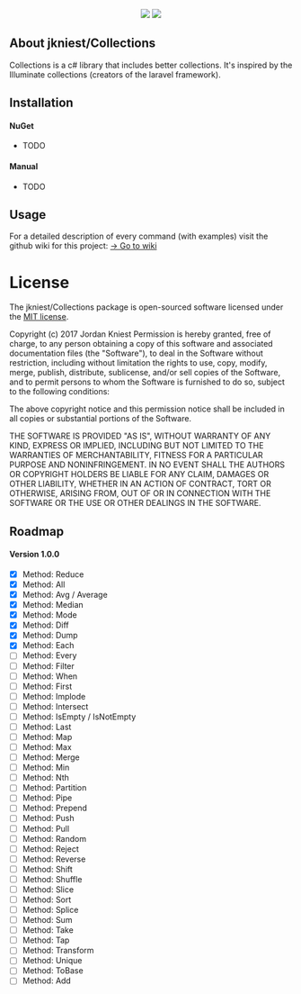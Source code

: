 <p align="center"><a href="https://travis-ci.com/jkniest/Collections"><img src="https://travis-ci.com/jkniest/Collections.svg?token=V2HFFCLc6NVnxsqjqD9v&branch=develop"></a> <img src="https://img.shields.io/badge/Version-1.0%20(DEV)-yellow.svg"></p>





## About jkniest/Collections

Collections is a c# library that includes better collections. It's inspired by the Illuminate collections (creators of the laravel framework).


## Installation

#### NuGet
- TODO

#### Manual
- TODO


## Usage

For a detailed description of every command (with examples) visit the github wiki for this project:
[-> Go to wiki](https://github.com/jkniest/Collections/wiki)


# License

The jkniest/Collections package is open-sourced software licensed under the [MIT license](https://opensource.org/licenses/MIT).

Copyright (c) 2017 Jordan Kniest
Permission is hereby granted, free of charge, to any person obtaining a copy of this software and associated documentation files (the "Software"), to deal in the Software without restriction, including without limitation the rights to use, copy, modify, merge, publish, distribute, sublicense, and/or sell copies of the Software, and to permit persons to whom the Software is furnished to do so, subject to the following conditions:

The above copyright notice and this permission notice shall be included in all copies or substantial portions of the Software.

THE SOFTWARE IS PROVIDED "AS IS", WITHOUT WARRANTY OF ANY KIND, EXPRESS OR IMPLIED, INCLUDING BUT NOT LIMITED TO THE WARRANTIES OF MERCHANTABILITY, FITNESS FOR A PARTICULAR PURPOSE AND NONINFRINGEMENT. IN NO EVENT SHALL THE AUTHORS OR COPYRIGHT HOLDERS BE LIABLE FOR ANY CLAIM, DAMAGES OR OTHER LIABILITY, WHETHER IN AN ACTION OF CONTRACT, TORT OR OTHERWISE, ARISING FROM, OUT OF OR IN CONNECTION WITH THE SOFTWARE OR THE USE OR OTHER DEALINGS IN THE SOFTWARE.


## Roadmap

#### Version 1.0.0

 - [x] Method: Reduce
 - [x] Method: All
 - [x] Method: Avg / Average
 - [x] Method: Median
 - [x] Method: Mode
 - [x] Method: Diff
 - [x] Method: Dump
 - [x] Method: Each
 - [ ] Method: Every
 - [ ] Method: Filter
 - [ ] Method: When
 - [ ] Method: First
 - [ ] Method: Implode
 - [ ] Method: Intersect
 - [ ] Method: IsEmpty / IsNotEmpty
 - [ ] Method: Last
 - [ ] Method: Map
 - [ ] Method: Max
 - [ ] Method: Merge
 - [ ] Method: Min
 - [ ] Method: Nth
 - [ ] Method: Partition
 - [ ] Method: Pipe
 - [ ] Method: Prepend
 - [ ] Method: Push
 - [ ] Method: Pull
 - [ ] Method: Random
 - [ ] Method: Reject
 - [ ] Method: Reverse
 - [ ] Method: Shift
 - [ ] Method: Shuffle
 - [ ] Method: Slice
 - [ ] Method: Sort
 - [ ] Method: Splice
 - [ ] Method: Sum
 - [ ] Method: Take
 - [ ] Method: Tap
 - [ ] Method: Transform
 - [ ] Method: Unique
 - [ ] Method: ToBase
 - [ ] Method: Add
